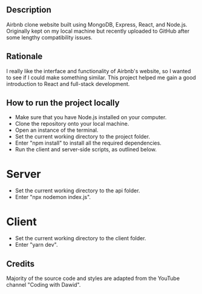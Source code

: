 ## Description
Airbnb clone website built using MongoDB, Express, React, and Node.js. Originally kept on my local machine but recently uploaded to GitHub after some lengthy compatibility issues.

## Rationale 
I really like the interface and functionality of Airbnb's website, so I wanted to see if I could make something similar. This project helped me gain a good introduction to React and full-stack development.

## How to run the project locally
- Make sure that you have Node.js installed on your computer. 
- Clone the repository onto your local machine.
- Open an instance of the terminal.
- Set the current working directory to the project folder. 
- Enter "npm install" to install all the required dependencies. 
- Run the client and server-side scripts, as outlined below. 

# Server 
- Set the current working directory to the api folder. 
- Enter "npx nodemon index.js". 

# Client 
- Set the current working directory to the client folder. 
- Enter "yarn dev". 

## Credits 
Majority of the source code and styles are adapted from the YouTube channel "Coding with Dawid".
